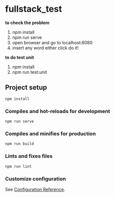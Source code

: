 # fullstack_test
**to check the problem**
1. npm install
2. npm run serve
3. open browser and go to localhost:8080
4. insert any word either click do it!

**to do test unit**
1. npm install
2. npm run test:unit

## Project setup
```
npm install
```

### Compiles and hot-reloads for development
```
npm run serve
```

### Compiles and minifies for production
```
npm run build
```

### Lints and fixes files
```
npm run lint
```

### Customize configuration
See [Configuration Reference](https://cli.vuejs.org/config/).
